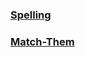### [Spelling](https://jpivarski.github.io/jims-hindi-practice/spelling.html)

### [Match-Them](https://jpivarski.github.io/jims-hindi-practice/match-them.html)
